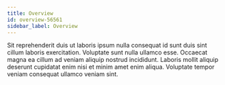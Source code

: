 ```yaml
---
title: Overview
id: overview-56561
sidebar_label: Overview
---
```


Sit reprehenderit duis ut laboris ipsum nulla consequat id sunt duis sint cillum laboris exercitation. Voluptate sunt nulla ullamco esse. Occaecat magna ea cillum ad veniam aliquip nostrud incididunt. Laboris mollit aliquip deserunt cupidatat enim nisi et minim amet enim aliqua. Voluptate tempor veniam consequat ullamco veniam sint.

